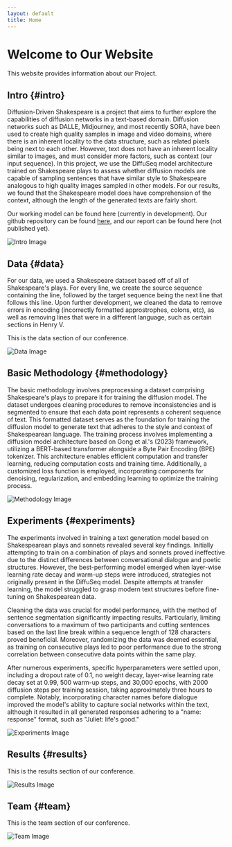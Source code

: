```yaml
---
layout: default
title: Home
---
```


# Welcome to Our Website

This website provides information about our Project.

## Intro {#intro}

Diffusion-Driven Shakespeare is a project that aims to further explore the capabilities of diffusion networks in a text-based domain. Diffusion networks such as DALLE, Midjourney, and most recently SORA, have been used to create high quality samples in image and video domains, where there is an inherent locality to the data structure, such as related pixels being next to each other. However, text does not have an inherent locality similar to images, and must consider more factors, such as context (our input sequence). In this project, we use the DiffuSeq model architecture trained on Shakespeare plays to assess whether diffusion models are capable of sampling sentences that have similar style to Shakespeare analogous to high quality images sampled in other models. For our results, we found that the Shakespeare model does have comprehension of the context, although the length of the generated texts are fairly short.

Our working model can be found here (currently in development). Our github repository can be found [here](https://github.com/xianyingkong/diffusion-text-generation), and our report can be found here (not published yet).

![Intro Image](/assets/images/intro.jpg)

## Data {#data}

For our data, we used a Shakespeare dataset based off of all of Shakespeare's plays. For every line, we create the source sequence containing the line, followed by the target sequence being the next line that follows this line. Upon further development, we cleaned the data to remove errors in encoding (incorrectly formatted approstrophes, colons, etc), as well as removing lines that were in a different language, such as certain sections in Henry V. 

This is the data section of our conference.

![Data Image](/assets/images/data.jpg)

## Basic Methodology {#methodology}

The basic methodology involves preprocessing a dataset comprising Shakespeare's plays to prepare it for training the diffusion model. The dataset undergoes cleaning procedures to remove inconsistencies and is segmented to ensure that each data point represents a coherent sequence of text. This formatted dataset serves as the foundation for training the diffusion model to generate text that adheres to the style and context of Shakespearean language.
The training process involves implementing a diffusion model architecture based on Gong et al.'s (2023) framework, utilizing a BERT-based transformer alongside a Byte Pair Encoding (BPE) tokenizer. This architecture enables efficient computation and transfer learning, reducing computation costs and training time. Additionally, a customized loss function is employed, incorporating components for denoising, regularization, and embedding learning to optimize the training process.

![Methodology Image](/assets/images/methodology.jpg)

## Experiments {#experiments}

The experiments involved in training a text generation model based on Shakespearean plays and sonnets revealed several key findings. Initially attempting to train on a combination of plays and sonnets proved ineffective due to the distinct differences between conversational dialogue and poetic structures. However, the best-performing model emerged when layer-wise learning rate decay and warm-up steps were introduced, strategies not originally present in the DiffuSeq model. Despite attempts at transfer learning, the model struggled to grasp modern text structures before fine-tuning on Shakespearean data.

Cleaning the data was crucial for model performance, with the method of sentence segmentation significantly impacting results. Particularly, limiting conversations to a maximum of two participants and cutting sentences based on the last line break within a sequence length of 128 characters proved beneficial. Moreover, randomizing the data was deemed essential, as training on consecutive plays led to poor performance due to the strong correlation between consecutive data points within the same play.

After numerous experiments, specific hyperparameters were settled upon, including a dropout rate of 0.1, no weight decay, layer-wise learning rate decay set at 0.99, 500 warm-up steps, and 30,000 epochs, with 2000 diffusion steps per training session, taking approximately three hours to complete. Notably, incorporating character names before dialogue improved the model's ability to capture social networks within the text, although it resulted in all generated responses adhering to a "name: response" format, such as "Juliet: life's good."

![Experiments Image](/assets/images/experiments.jpg)

## Results {#results}

This is the results section of our conference.

![Results Image](/assets/images/results.jpg)

## Team {#team}

This is the team section of our conference.

![Team Image](/assets/images/team.jpg)
